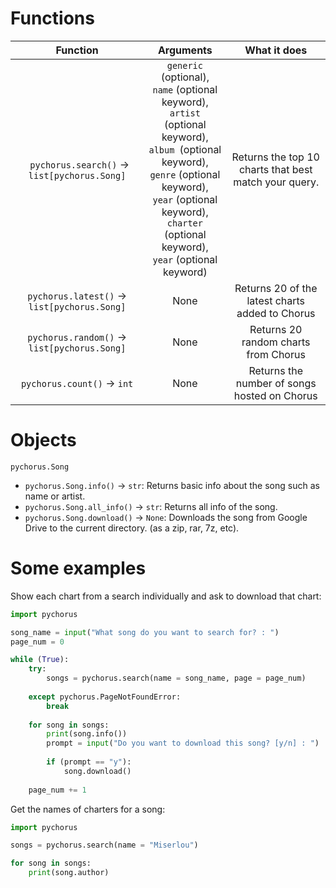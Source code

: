 # Functions
| Function | Arguments | What it does |
| :---:    | :---:     | :---:        |
| ` pychorus.search()` -> `list[pychorus.Song]` | `generic` (optional),<br> `name` (optional keyword),<br> `artist` (optional keyword),<br> `album `(optional keyword),<br> `genre` (optional keyword),<br> `year` (optional keyword),<br> `charter` (optional keyword),<br> `year` (optional keyword) | Returns the top 10 charts that best match your query. |
| `pychorus.latest()` -> `list[pychorus.Song]` | None | Returns 20 of the latest charts added to Chorus |
| `pychorus.random()` -> `list[pychorus.Song]` | None | Returns 20 random charts from Chorus |
| `pychorus.count()` -> `int` | None | Returns the number of songs hosted on Chorus |

# Objects
`pychorus.Song`
- `pychorus.Song.info()` -> `str`: Returns basic info about the song such as name or artist.
- `pychorus.Song.all_info()` -> `str`: Returns all info of the song.
- `pychorus.Song.download()` -> `None`: Downloads the song from Google Drive to the current directory. (as a zip, rar, 7z, etc).

# Some examples
Show each chart from a search individually and ask to download that chart:
```python
import pychorus

song_name = input("What song do you want to search for? : ")
page_num = 0

while (True):
    try:
        songs = pychorus.search(name = song_name, page = page_num)
        
    except pychorus.PageNotFoundError:
        break
    
    for song in songs:
        print(song.info())
        prompt = input("Do you want to download this song? [y/n] : ")
        
        if (prompt == "y"):
            song.download()
    
    page_num += 1
```

Get the names of charters for a song:
```python
import pychorus

songs = pychorus.search(name = "Miserlou")

for song in songs:
    print(song.author)
```
